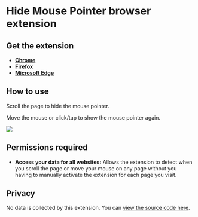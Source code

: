 # Hide Mouse Pointer browser extension

## Get the extension

- **[Chrome](https://chrome.google.com/webstore/detail/hide-mouse-pointer/lbbedlldjinglbnfghakndfbagkolfdf)**
- **[Firefox](https://addons.mozilla.org/en-US/firefox/addon/hide-mouse-pointer/)**
- **[Microsoft Edge](https://microsoftedge.microsoft.com/addons/detail/bhfcmabeoklabglnpgdjnefgmjojaihg)**

## How to use

Scroll the page to hide the mouse pointer.

Move the mouse or click/tap to show the mouse pointer again.

![](media/hide-after-scroll.gif)

## Permissions required

- **Access your data for all websites:** Allows the extension to detect when you scroll the page or move your mouse on any page without you having to manually activate the extension for each page you visit.

## Privacy

No data is collected by this extension. You can [view the source code here](https://github.com/KennethSundqvist/hide-mouse-pointer-browser-extension/tree/master/src).
